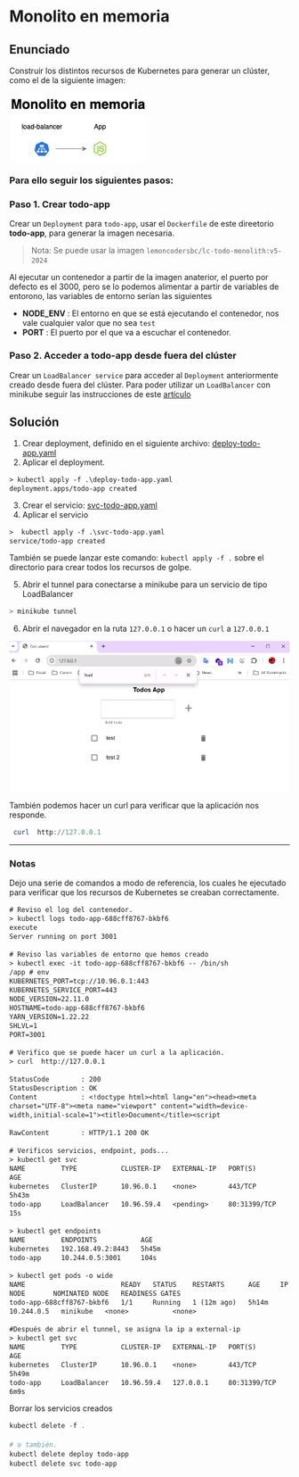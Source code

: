 # Monolito en memoria

## Enunciado

Construir los distintos recursos de Kubernetes para generar un clúster, como el de la siguiente imagen:

![monolith in memory](./monolith-in-mem.png)

### Para ello seguir los siguientes pasos:

### Paso 1. Crear todo-app

Crear un `Deployment` para `todo-app`, usar el `Dockerfile` de este direetorio **todo-app**, para generar la imagen necesaria.

> Nota: Se puede usar la imagen `lemoncodersbc/lc-todo-monolith:v5-2024`

Al ejecutar un contenedor a partir de la imagen anaterior, el puerto por defecto es el 3000, pero se lo podemos alimentar a partir de  variables de entorono, las variables de entorno serían las siguientes

* **NODE_ENV** : El entorno en que se está ejecutando el contenedor, nos vale cualquier valor que no sea `test`
* **PORT** : El puerto por el que va a escuchar el contenedor.

### Paso 2. Acceder a todo-app desde fuera del clúster

Crear un `LoadBalancer service` para acceder al `Deployment` anteriormente creado desde fuera del clúster. Para poder utilizar un `LoadBalancer` con minikube seguir las instrucciones de este [artículo](https://minikube.sigs.k8s.io/docs/handbook/accessing/)


## Solución

1. Crear deployment, definido en el siguiente archivo: [deploy-todo-app.yaml](deploy-todo-app.yaml)
2. Aplicar el deployment.
```shell
> kubectl apply -f .\deploy-todo-app.yaml
deployment.apps/todo-app created
```
3. Crear el servicio: [svc-todo-app.yaml](svc-todo-app.yaml)
4. Aplicar el servicio
```shell
>  kubectl apply -f .\svc-todo-app.yaml
service/todo-app created
```
También se puede lanzar este comando: ``kubectl apply -f .`` sobre el directorio para crear todos los recursos de golpe.

5. Abrir el tunnel para conectarse a minikube para un servicio de tipo LoadBalancer
```powershell
> minikube tunnel
```
6. Abrir el navegador en la ruta `127.0.0.1` o hacer un `curl` a `127.0.0.1`

![todo-app](./todo-app.png)

También podemos hacer un curl para verificar que la aplicación nos responde.
```powershell
 curl  http://127.0.0.1
```
---

### Notas

Dejo una serie de comandos a modo de referencia, los cuales he ejecutado para verificar que los recursos de Kubernetes se creaban correctamente.

```shell
# Reviso el log del contenedor.
> kubectl logs todo-app-688cff8767-bkbf6
execute
Server running on port 3001

# Reviso las variables de entorno que hemos creado
> kubectl exec -it todo-app-688cff8767-bkbf6 -- /bin/sh
/app # env
KUBERNETES_PORT=tcp://10.96.0.1:443
KUBERNETES_SERVICE_PORT=443
NODE_VERSION=22.11.0
HOSTNAME=todo-app-688cff8767-bkbf6
YARN_VERSION=1.22.22
SHLVL=1
PORT=3001

# Verifico que se puede hacer un curl a la aplicación.
> curl  http://127.0.0.1

StatusCode        : 200
StatusDescription : OK
Content           : <!doctype html><html lang="en"><head><meta charset="UTF-8"><meta name="viewport" content="width=device-width,initial-scale=1"><title>Document</title><script                    
                  
RawContent        : HTTP/1.1 200 OK

# Verificos servicios, endpoint, pods...
> kubectl get svc
NAME         TYPE           CLUSTER-IP   EXTERNAL-IP   PORT(S)        AGE
kubernetes   ClusterIP      10.96.0.1    <none>        443/TCP        5h43m
todo-app     LoadBalancer   10.96.59.4   <pending>     80:31399/TCP   15s

> kubectl get endpoints
NAME         ENDPOINTS           AGE
kubernetes   192.168.49.2:8443   5h45m
todo-app     10.244.0.5:3001     104s

> kubectl get pods -o wide
NAME                        READY   STATUS    RESTARTS      AGE     IP           NODE       NOMINATED NODE   READINESS GATES
todo-app-688cff8767-bkbf6   1/1     Running   1 (12m ago)   5h14m   10.244.0.5   minikube   <none>           <none>

#Después de abrir el tunnel, se asigna la ip a external-ip
> kubectl get svc
NAME         TYPE           CLUSTER-IP   EXTERNAL-IP   PORT(S)        AGE
kubernetes   ClusterIP      10.96.0.1    <none>        443/TCP        5h49m
todo-app     LoadBalancer   10.96.59.4   127.0.0.1     80:31399/TCP   6m9s
```

Borrar los servicios creados
```powershell
kubectl delete -f .

# o también.
kubectl delete deploy todo-app
kubectl delete svc todo-app
```